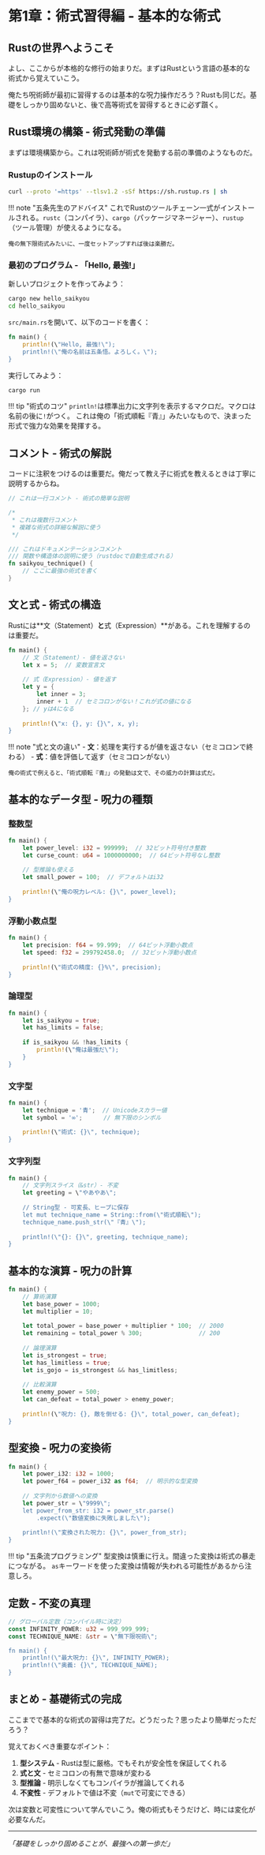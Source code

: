 # 第1章：術式習得編 - 基本的な術式

## Rustの世界へようこそ

よし、ここからが本格的な修行の始まりだ。まずはRustという言語の基本的な術式から覚えていこう。

俺たち呪術師が最初に習得するのは基本的な呪力操作だろう？Rustも同じだ。基礎をしっかり固めないと、後で高等術式を習得するときに必ず躓く。

## Rust環境の構築 - 術式発動の準備

まずは環境構築から。これは呪術師が術式を発動する前の準備のようなものだ。

### Rustupのインストール

```bash
curl --proto '=https' --tlsv1.2 -sSf https://sh.rustup.rs | sh
```

!!! note "五条先生のアドバイス"
    これでRustのツールチェーン一式がインストールされる。`rustc`（コンパイラ）、`cargo`（パッケージマネージャー）、`rustup`（ツール管理）が使えるようになる。
    
    俺の無下限術式みたいに、一度セットアップすれば後は楽勝だ。

### 最初のプログラム - 「Hello, 最強!」

新しいプロジェクトを作ってみよう：

```bash
cargo new hello_saikyou
cd hello_saikyou
```

`src/main.rs`を開いて、以下のコードを書く：

```rust
fn main() {
    println!(\"Hello, 最強!\");
    println!(\"俺の名前は五条悟。よろしく。\");
}
```

実行してみよう：

```bash
cargo run
```

!!! tip "術式のコツ"
    `println!`は標準出力に文字列を表示するマクロだ。マクロは名前の後に`!`がつく。
    これは俺の「術式順転『青』」みたいなもので、決まった形式で強力な効果を発揮する。

## コメント - 術式の解説

コードに注釈をつけるのは重要だ。俺だって教え子に術式を教えるときは丁寧に説明するからね。

```rust
// これは一行コメント - 術式の簡単な説明

/*
 * これは複数行コメント
 * 複雑な術式の詳細な解説に使う
 */

/// これはドキュメンテーションコメント
/// 関数や構造体の説明に使う（rustdocで自動生成される）
fn saikyou_technique() {
    // ここに最強の術式を書く
}
```

## 文と式 - 術式の構造

Rustには**文（Statement）**と**式（Expression）**がある。これを理解するのは重要だ。

```rust
fn main() {
    // 文（Statement）- 値を返さない
    let x = 5;  // 変数宣言文
    
    // 式（Expression）- 値を返す
    let y = {
        let inner = 3;
        inner + 1  // セミコロンがない！これが式の値になる
    }; // yは4になる
    
    println!(\"x: {}, y: {}\", x, y);
}
```

!!! note "式と文の違い"
    - **文**：処理を実行するが値を返さない（セミコロンで終わる）
    - **式**：値を評価して返す（セミコロンがない）
    
    俺の術式で例えると、「術式順転『青』」の発動は文で、その威力の計算は式だ。

## 基本的なデータ型 - 呪力の種類

### 整数型

```rust
fn main() {
    let power_level: i32 = 999999;  // 32ビット符号付き整数
    let curse_count: u64 = 1000000000;  // 64ビット符号なし整数
    
    // 型推論も使える
    let small_power = 100;  // デフォルトはi32
    
    println!(\"俺の呪力レベル: {}\", power_level);
}
```

### 浮動小数点型

```rust
fn main() {
    let precision: f64 = 99.999;  // 64ビット浮動小数点
    let speed: f32 = 299792458.0;  // 32ビット浮動小数点
    
    println!(\"術式の精度: {}%\", precision);
}
```

### 論理型

```rust
fn main() {
    let is_saikyou = true;
    let has_limits = false;
    
    if is_saikyou && !has_limits {
        println!(\"俺は最強だ\");
    }
}
```

### 文字型

```rust
fn main() {
    let technique = '青';  // Unicodeスカラー値
    let symbol = '∞';      // 無下限のシンボル
    
    println!(\"術式: {}\", technique);
}
```

### 文字列型

```rust
fn main() {
    // 文字列スライス（&str）- 不変
    let greeting = \"やあやあ\";
    
    // String型 - 可変長、ヒープに保存
    let mut technique_name = String::from(\"術式順転\");
    technique_name.push_str(\"『青』\");
    
    println!(\"{}: {}\", greeting, technique_name);
}
```

## 基本的な演算 - 呪力の計算

```rust
fn main() {
    // 算術演算
    let base_power = 1000;
    let multiplier = 10;
    
    let total_power = base_power + multiplier * 100;  // 2000
    let remaining = total_power % 300;                // 200
    
    // 論理演算
    let is_strongest = true;
    let has_limitless = true;
    let is_gojo = is_strongest && has_limitless;
    
    // 比較演算
    let enemy_power = 500;
    let can_defeat = total_power > enemy_power;
    
    println!(\"呪力: {}, 敵を倒せる: {}\", total_power, can_defeat);
}
```

## 型変換 - 呪力の変換術

```rust
fn main() {
    let power_i32: i32 = 1000;
    let power_f64 = power_i32 as f64;  // 明示的な型変換
    
    // 文字列から数値への変換
    let power_str = \"9999\";
    let power_from_str: i32 = power_str.parse()
        .expect(\"数値変換に失敗しました\");
    
    println!(\"変換された呪力: {}\", power_from_str);
}
```

!!! tip "五条流プログラミング"
    型変換は慎重に行え。間違った変換は術式の暴走につながる。
    `as`キーワードを使った変換は情報が失われる可能性があるから注意しろ。

## 定数 - 不変の真理

```rust
// グローバル定数（コンパイル時に決定）
const INFINITY_POWER: u32 = 999_999_999;
const TECHNIQUE_NAME: &str = \"無下限呪術\";

fn main() {
    println!(\"最大呪力: {}\", INFINITY_POWER);
    println!(\"奥義: {}\", TECHNIQUE_NAME);
}
```

## まとめ - 基礎術式の完成

ここまでで基本的な術式の習得は完了だ。どうだった？思ったより簡単だっただろう？

覚えておくべき重要なポイント：

1. **型システム** - Rustは型に厳格。でもそれが安全性を保証してくれる
2. **式と文** - セミコロンの有無で意味が変わる
3. **型推論** - 明示しなくてもコンパイラが推論してくれる
4. **不変性** - デフォルトで値は不変（`mut`で可変にできる）

次は変数と可変性について学んでいこう。俺の術式もそうだけど、時には変化が必要なんだ。

---

*「基礎をしっかり固めることが、最強への第一歩だ」*